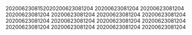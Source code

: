2020062308152020200623081204
20200623081204
20200623081204
20200623081204
20200623081204
20200623081204
20200623081204
20200623081204
20200623081204
20200623081204
20200623081204
20200623081204
20200623081204
20200623081204
20200623081204
